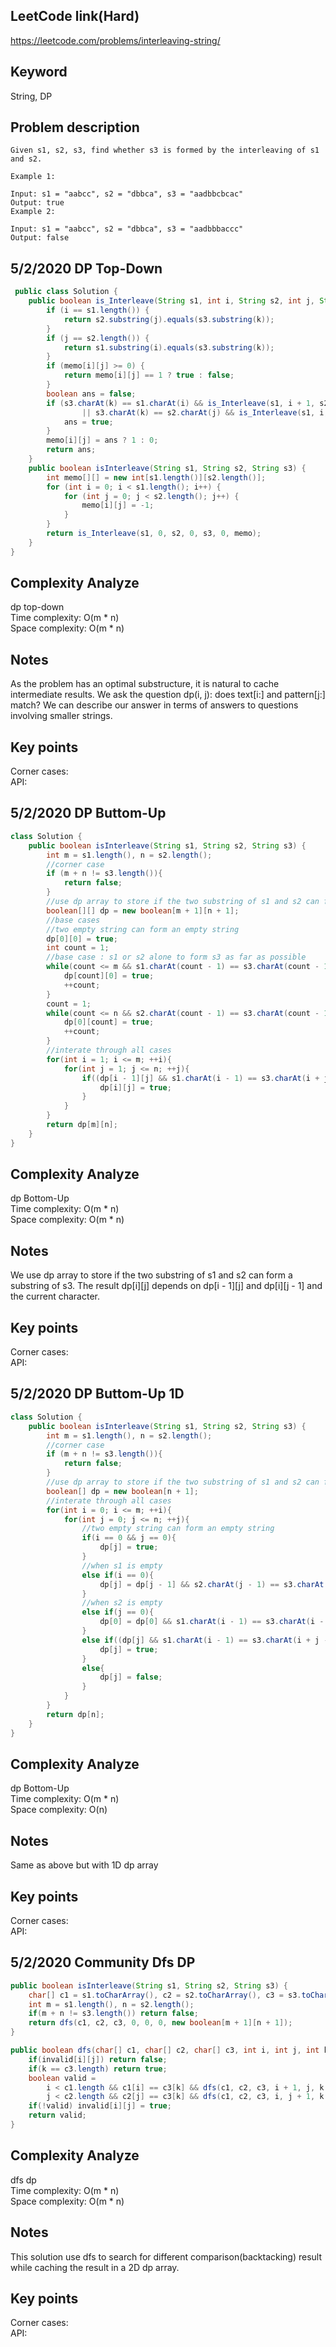 ## LeetCode link(Hard)
https://leetcode.com/problems/interleaving-string/

## Keyword
String, DP

## Problem description
```
Given s1, s2, s3, find whether s3 is formed by the interleaving of s1 and s2.

Example 1:

Input: s1 = "aabcc", s2 = "dbbca", s3 = "aadbbcbcac"
Output: true
Example 2:

Input: s1 = "aabcc", s2 = "dbbca", s3 = "aadbbbaccc"
Output: false
```

## 5/2/2020 DP Top-Down
```java
 public class Solution {
    public boolean is_Interleave(String s1, int i, String s2, int j, String s3, int k, int[][] memo) {
        if (i == s1.length()) {
            return s2.substring(j).equals(s3.substring(k));
        }
        if (j == s2.length()) {
            return s1.substring(i).equals(s3.substring(k));
        }
        if (memo[i][j] >= 0) {
            return memo[i][j] == 1 ? true : false;
        }
        boolean ans = false;
        if (s3.charAt(k) == s1.charAt(i) && is_Interleave(s1, i + 1, s2, j, s3, k + 1, memo)
                || s3.charAt(k) == s2.charAt(j) && is_Interleave(s1, i, s2, j + 1, s3, k + 1, memo)) {
            ans = true;
        }
        memo[i][j] = ans ? 1 : 0;
        return ans;
    }
    public boolean isInterleave(String s1, String s2, String s3) {
        int memo[][] = new int[s1.length()][s2.length()];
        for (int i = 0; i < s1.length(); i++) {
            for (int j = 0; j < s2.length(); j++) {
                memo[i][j] = -1;
            }
        }
        return is_Interleave(s1, 0, s2, 0, s3, 0, memo);
    }
}
```

## Complexity Analyze
dp top-down\
Time complexity: O(m * n)\
Space complexity: O(m * n)

## Notes
As the problem has an optimal substructure, it is natural to cache intermediate results. We ask the question dp(i, j): does text[i:] and pattern[j:] match? We can describe our answer in terms of answers to questions involving smaller strings.

## Key points
Corner cases: \
API:

## 5/2/2020 DP Buttom-Up
```java
class Solution {
    public boolean isInterleave(String s1, String s2, String s3) {
        int m = s1.length(), n = s2.length();
        //corner case
        if (m + n != s3.length()){
            return false;
        }
        //use dp array to store if the two substring of s1 and s2 can form a substring of s3
        boolean[][] dp = new boolean[m + 1][n + 1];
        //base cases
        //two empty string can form an empty string
        dp[0][0] = true;
        int count = 1;
        //base case : s1 or s2 alone to form s3 as far as possible
        while(count <= m && s1.charAt(count - 1) == s3.charAt(count - 1)){
            dp[count][0] = true;
            ++count;
        }
        count = 1;
        while(count <= n && s2.charAt(count - 1) == s3.charAt(count - 1)){
            dp[0][count] = true;
            ++count;
        }
        //interate through all cases
        for(int i = 1; i <= m; ++i){
            for(int j = 1; j <= n; ++j){
                if((dp[i - 1][j] && s1.charAt(i - 1) == s3.charAt(i + j - 1)) || (dp[i][j - 1] && s2.charAt(j - 1) == s3.charAt(i + j - 1))){
                    dp[i][j] = true;
                }
            }
        }
        return dp[m][n];
    }
}
```

## Complexity Analyze
dp Bottom-Up\
Time complexity: O(m * n)\
Space complexity: O(m * n)

## Notes
We use dp array to store if the two substring of s1 and s2 can form a substring of s3. The result dp[i][j] depends on dp[i - 1][j] and dp[i][j - 1] and the current character.

## Key points
Corner cases: \
API:

## 5/2/2020 DP Buttom-Up 1D
```java
class Solution {
    public boolean isInterleave(String s1, String s2, String s3) {
        int m = s1.length(), n = s2.length();
        //corner case
        if (m + n != s3.length()){
            return false;
        }
        //use dp array to store if the two substring of s1 and s2 can form a substring of s3
        boolean[] dp = new boolean[n + 1];
        //interate through all cases
        for(int i = 0; i <= m; ++i){
            for(int j = 0; j <= n; ++j){
                //two empty string can form an empty string
                if(i == 0 && j == 0){
                    dp[j] = true;
                }
                //when s1 is empty
                else if(i == 0){
                    dp[j] = dp[j - 1] && s2.charAt(j - 1) == s3.charAt(j - 1);
                }
                //when s2 is empty
                else if(j == 0){
                    dp[0] = dp[0] && s1.charAt(i - 1) == s3.charAt(i - 1);
                }
                else if((dp[j] && s1.charAt(i - 1) == s3.charAt(i + j - 1)) || (dp[j - 1] && s2.charAt(j - 1) == s3.charAt(i + j - 1))){
                    dp[j] = true;
                }
                else{
                    dp[j] = false;
                }
            }
        }
        return dp[n];
    }
}
```

## Complexity Analyze
dp Bottom-Up\
Time complexity: O(m * n)\
Space complexity: O(n)

## Notes
Same as above but with 1D dp array

## Key points
Corner cases: \
API:

## 5/2/2020 Community Dfs DP
```java
public boolean isInterleave(String s1, String s2, String s3) {
    char[] c1 = s1.toCharArray(), c2 = s2.toCharArray(), c3 = s3.toCharArray();
	int m = s1.length(), n = s2.length();
	if(m + n != s3.length()) return false;
	return dfs(c1, c2, c3, 0, 0, 0, new boolean[m + 1][n + 1]);
}

public boolean dfs(char[] c1, char[] c2, char[] c3, int i, int j, int k, boolean[][] invalid) {
	if(invalid[i][j]) return false;
	if(k == c3.length) return true;
	boolean valid = 
	    i < c1.length && c1[i] == c3[k] && dfs(c1, c2, c3, i + 1, j, k + 1, invalid) || 
        j < c2.length && c2[j] == c3[k] && dfs(c1, c2, c3, i, j + 1, k + 1, invalid);
	if(!valid) invalid[i][j] = true;
    return valid;
}
```

## Complexity Analyze
dfs dp\
Time complexity: O(m * n)\
Space complexity: O(m * n)

## Notes
This solution use dfs to search for different comparison(backtacking) result while caching the result in a 2D dp array.

## Key points
Corner cases: \
API: